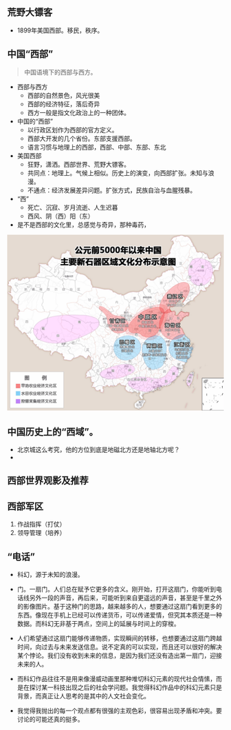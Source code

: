 ## 荒野大镖客

* 1899年美国西部。移民，秩序。



## 中国“西部”
> 中国语境下的西部与西方。


* 西部与西方
  * 西部的自然景色，风光很美
  * 西部的经济特征，落后奇异
  * 西方一般是指文化政治上的一种团体。
* 中国的“西部”
  * 以行政区划作为西部的官方定义。
  * 西部大开发的几个省份。东部支援西部。
  * 语言习惯与地理上的西部，西部、中部、东部、东北
* 美国西部
  * 狂野，潇洒。西部世界、荒野大镖客。
  * 共同点：地理上。气候上相似。历史上的演变，向西部扩张。未知与浪漫。
  * 不通点：经济发展差异问题。扩张方式，民族自治与血腥残暴。
* “西”
  * 死亡、沉寂、岁月流逝、人生迟暮
  * 西风、阴（西）阳（东）
* 是不是西部的文化里，总感觉与奇异，那种毒药，

![](2021-07-31-21-57-24.png)



## 中国历史上的“西域”。
* 北京城这么考究，他的方位到底是地磁北方还是地轴北方呢？
* 
## 西部世界观影及推荐


## 西部军区


1. 作战指挥（打仗）
2. 领导管理（培养）




## “电话”
* 科幻，源于未知的浪漫。

* 门。一扇门。人们总在赋予它更多的含义。刚开始，打开这扇门，你能听到电话线另外一段的声音，再后来，可能听到来自更遥远的声音，甚至是千里之外的影像图片。基于这种门的思路，越来越多的人，想要通过这扇门看到更多的东西。像现在手机上已经可以传递货币，可以传递爱情，但究其本质还是一种数据。而科幻无非基于两点，空间上的延展与时间上的穿梭。
* 人们希望通过这扇门能够传递物质，实现瞬间的转移，也想要通过这扇门跨越时间，向过去与未来发送信息。说不定真的可以实现，而且还可以很好的解决某个悖论。我们没有收到未来的信息，是因为我们还没有造出第一扇门，迎接未来的人。
* 而科幻作品往往不是用来像漫威动画里那种堆切科幻元素的现代社会情愫，而是在探讨某一科技出现之后的社会学问题。我觉得科幻作品中的科幻元素只是背景，而真正让人思考的是其中的人文社会变化。



* 我觉得我抛出的每一个观点都有很强的主观色彩，很容易出现矛盾和冲突。要讨论的可能还真的挺多。